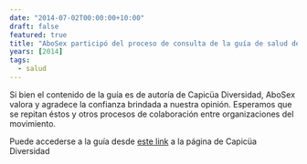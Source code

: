 ```yaml
---
date: "2014-07-02T00:00:00+10:00"
draft: false
featured: true
title: "AboSex participó del proceso de consulta de la guía de salud de Capicüa"
years: [2014]
tags:
  - salud
---
```


Si bien el contenido de la guía es de autoría de Capicüa Diversidad, AboSex valora y agradece la confianza brindada a nuestra opinión. Esperamos que se repitan éstos y otros procesos de colaboración entre organizaciones del movimiento.

Puede accederse a la guía desde [este link]("http://capicuadiversidad.org/#!/-descarga-la-guia-de-salud/") a la página de Capicüa Diversidad 